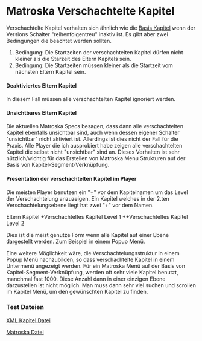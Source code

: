 # Matroska Verschachtelte Kapitel
Verschachtelte Kapitel verhalten sich ähnlich wie die [Basis Kapitel](BasicChapters_ger.md) wenn der Versions Schalter "reihenfolgentreu" inaktiv ist. Es gibt aber zwei Bedingungen die beachtet werden sollten.

1. Bedingung: Die Startzeiten der verschachtelten Kapitel dürfen nicht kleiner als die Starzeit des Eltern Kapitels sein.
2. Bedingung: Die Startzeiten müssen kleiner als die Startzeit vom nächsten Eltern Kapitel sein.

#### Deaktiviertes Eltern Kapitel
In diesem Fall müssen alle verschachtelten Kapitel ignoriert werden.

#### Unsichtbares Eltern Kapitel
Die aktuellen Matroska Specs besagen, dass dann alle verschachtelten Kapitel ebenfalls unsichtbar sind, auch wenn dessen eigener Schalter "unsichtbar" nicht aktiviert ist. Allerdings ist dies nicht der Fall für die Praxis. Alle Player die ich ausprobiert habe zeigen alle verschachtelten Kapitel die selbst nicht "unsichtbar" sind an.
Dieses Verhalten ist sehr nützlich/wichtig für das Erstellen von Matroska Menu Strukturen auf der Basis von Kapitel-Segment-Verknüpfung.

#### Presentation der verschachtelten Kapitel im Player
Die meisten Player benutzen ein "+" vor dem Kapitelnamen um das Level der Verschachtelung anzuzeigen. Ein Kapitel welches in der 2.ten Verschachtelungsebene liegt hat zwei "+" vor dem Namen.

Eltern Kapitel
+Verschachteltes Kapitel Level 1
++Verschachteltes Kapitel Level 2

Dies ist die meist genutze Form wenn alle Kapitel auf einer Ebene dargestellt werden. Zum Beispiel in einem Popup Menü.

Eine weitere Möglichkeit wäre, die Verschachtelungsstruktur in einem Popup Menü nachzubilden, so dass verschachtelte Kapitel in einem Untermenü angezeigt werden.
Für ein Matroska Menü auf der Basis von Kapitel-Segment-Verknüpfung, werden oft sehr viele Kapitel benutzt, manchmal fast 1000. Diese Anzahl dann in einer einzigen Ebene darzustellen ist nicht möglich. Man muss dann sehr viel suchen und scrollen im Kapitel Menü, um den gewünschten Kapitel zu finden.


### Test Dateien
[XML Kapitel Datei](https://github.com/hubblec4/Matroska-Playback/blob/master/files/NestedChapters/NestedChapters.xml)

[Matroska Datei](https://github.com/hubblec4/Matroska-Playback/blob/master/files/NestedChapters/NestedChapters.mkv)
